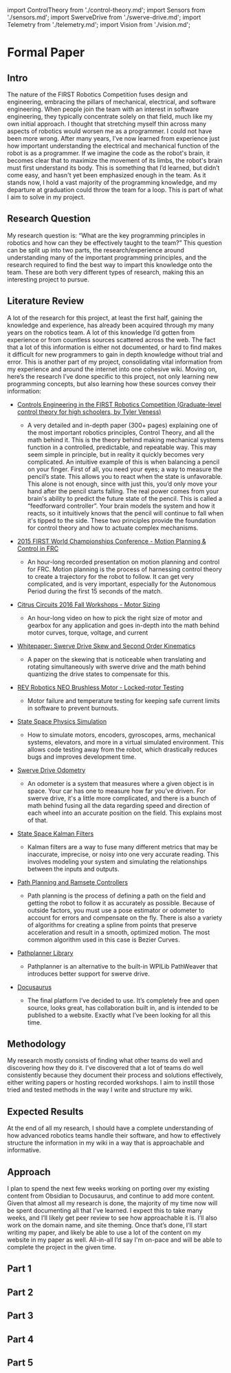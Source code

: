 import ControlTheory from './control-theory.md';
import Sensors from './sensors.md';
import SwerveDrive from './swerve-drive.md';
import Telemetry from './telemetry.md';
import Vision from './vision.md';

# Formal Paper

## Intro
The nature of the FIRST Robotics Competition fuses design and engineering, embracing the pillars of mechanical, electrical, and software engineering. When people join the team with an interest in software engineering, they typically concentrate solely on that field, much like my own initial approach. I thought that stretching myself thin across many aspects of robotics would worsen me as a programmer. I could not have been more wrong. After many years, I’ve now learned from experience just how important understanding the electrical and mechanical function of the robot is as a programmer. If we imagine the code as the robot's brain, it becomes clear that to maximize the movement of its limbs, the robot's brain must first understand its body. This is something that I’d learned, but didn’t come easy, and hasn't yet been emphasized enough in the team. As it stands now, I hold a vast majority of the programming knowledge, and my departure at graduation could throw the team for a loop. This is part of what I aim to solve in my project.

## Research Question
My research question is: “What are the key programming principles in robotics and how can they be effectively taught to the team?” This question can be split up into two parts, the research/experience around understanding many of the important programming principles, and the research required to find the best way to impart this knowledge onto the team. These are both very different types of research, making this an interesting project to pursue.

## Literature Review
A lot of the research for this project, at least the first half, gaining the knowledge and experience, has already been acquired through my many years on the robotics team. A lot of this knowledge I’d gotten from experience or from countless sources scattered across the web. The fact that a lot of this information is either not documented, or hard to find makes it difficult for new programmers to gain in depth knowledge without trial and error. This is another part of my project, consolidating vital information from my experience and around the internet into one cohesive wiki. Moving on, here’s the research I’ve done specific to this project, not only learning new programming concepts, but also learning how these sources convey their information:

- [Controls Engineering in the FIRST Robotics Competition (Graduate-level control theory for high schoolers, by Tyler Veness)](https://file.tavsys.net/control/controls-engineering-in-frc.pdf)
  - A very detailed and in-depth paper (300+ pages) explaining one of the most important robotics principles, Control Theory, and all the math behind it. This is the theory behind making mechanical systems function in a controlled, predictable, and repeatable way. This may seem simple in principle, but in reality it quickly becomes very complicated. An intuitive example of this is when balancing a pencil on your finger. First of all, you need your eyes; a way to measure the pencil’s state. This allows you to react when the state is unfavorable. This alone is not enough, since with just this, you’d only move your hand after the pencil starts falling. The real power comes from your brain's ability to predict the future state of the pencil. This is called a “feedforward controller”. Your brain models the system and how it reacts, so it intuitively knows that the pencil will continue to fall when it's tipped to the side. These two principles provide the foundation for control theory and how to actuate complex mechanisms. 

- [2015 FIRST World Championships Conference - Motion Planning & Control in FRC](https://www.youtube.com/watch?v=8319J1BEHwM)
  - An hour-long recorded presentation on motion planning and control for FRC. Motion planning is the process of harnessing control theory to create a trajectory for the robot to follow. It can get very complicated, and is very important, especially for the Autonomous Period during the first 15 seconds of the match.

- [Citrus Circuits 2016 Fall Workshops - Motor Sizing](https://www.youtube.com/watch?v=U4pgviiEwLg)
  - An hour-long video on how to pick the right size of motor and gearbox for any application and goes in-depth into the math behind motor curves, torque, voltage, and current

- [Whitepaper: Swerve Drive Skew and Second Order Kinematics](https://www.chiefdelphi.com/t/whitepaper-swerve-drive-skew-and-second-order-kinematics/416964)
  - A paper on the skewing that is noticeable when translating and rotating simultaneously with swerve drive and the math behind quantizing the drive states to compensate for this.

- [REV Robotics NEO Brushless Motor - Locked-rotor Testing](https://www.revrobotics.com/neo-brushless-motor-locked-rotor-testing/)
  - Motor failure and temperature testing for keeping safe current limits in software to prevent burnouts.

- [State Space Physics Simulation](https://docs.wpilib.org/en/stable/docs/software/wpilib-tools/robot-simulation/physics-sim.html)
  - How to simulate motors, encoders, gyroscopes, arms, mechanical systems, elevators, and more in a virtual simulated environment. This allows code testing away from the robot, which drastically reduces bugs and improves development time.

- [Swerve Drive Odometry](https://docs.wpilib.org/en/stable/docs/software/kinematics-and-odometry/swerve-drive-odometry.html)
  - An odometer is a system that measures where a given object is in space. Your car has one to measure how far you’ve driven. For swerve drive, it's a little more complicated, and there is a bunch of math behind fusing all the data regarding speed and direction of each wheel into an accurate position on the field. This explains most of that.

- [State Space Kalman Filters](https://docs.wpilib.org/en/stable/docs/software/advanced-controls/state-space/state-space-pose-estimators.html)
  - Kalman filters are a way to fuse many different metrics that may be inaccurate, imprecise, or noisy into one very accurate reading. This involves modeling your system and simulating the relationships between the inputs and outputs.

- [Path Planning and Ramsete Controllers](https://docs.wpilib.org/en/stable/docs/software/pathplanning/index.html)
  - Path planning is the process of defining a path on the field and getting the robot to follow it as accurately as possible. Because of outside factors, you must use a pose estimator or odometer to account for errors and compensate on the fly. There is also a variety of algorithms for creating a spline from points that preserve acceleration and result in a smooth, optimized motion. The most common algorithm used in this case is Bezier Curves.

- [Pathplanner Library](https://github.com/mjansen4857/pathplanner)
  - Pathplanner is an alternative to the built-in WPILib PathWeaver that introduces better support for swerve drive.

- [Docusaurus](https://docusaurus.io/)
  - The final platform I’ve decided to use. It’s completely free and open source, looks great, has collaboration built in, and is intended to be published to a website. Exactly what I’ve been looking for all this time.

## Methodology
My research mostly consists of finding what other teams do well and discovering how they do it. I’ve discovered that a lot of teams do well consistently because they document their process and solutions effectively, either writing papers or hosting recorded workshops. I aim to instill those tried and tested methods in the way I write and structure my wiki. 

## Expected Results
At the end of all my research, I should have a complete understanding of how advanced robotics teams handle their software, and how to effectively structure the information in my wiki in a way that is approachable and informative.

## Approach
I plan to spend the next few weeks working on porting over my existing content from Obsidian to Docusaurus, and continue to add more content. Given that almost all my research is done, the majority of my time now will be spent documenting all that I’ve learned. I expect this to take many weeks, and I’ll likely get peer review to see how approachable it is. I’ll also work on the domain name, and site theming. Once that’s done, I’ll start writing my paper, and likely be able to use a lot of the content on my website in my paper as well. All-in-all I’d say I'm on-pace and will be able to complete the project in the given time.

## Part 1
> <ControlTheory />

## Part 2
> <Sensors />

## Part 3
> <SwerveDrive />

## Part 4
> <Telemetry />

## Part 5
> <Vision />